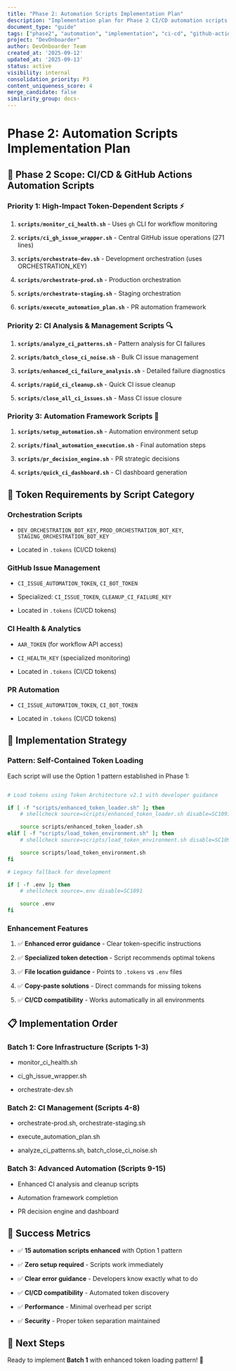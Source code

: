 ```yaml
---
title: "Phase 2: Automation Scripts Implementation Plan"
description: "Implementation plan for Phase 2 CI/CD automation scripts with token-dependent operations and GitHub Actions integration"
document_type: "guide"
tags: ["phase2", "automation", "implementation", "ci-cd", "github-actions", "scripts"]
project: "DevOnboarder"
author: DevOnboarder Team
created_at: '2025-09-12'
updated_at: '2025-09-13'
status: active
visibility: internal
consolidation_priority: P3
content_uniqueness_score: 4
merge_candidate: false
similarity_group: docs-
---
```


# Phase 2: Automation Scripts Implementation Plan

## 🎯 **Phase 2 Scope: CI/CD & GitHub Actions Automation Scripts**

### **Priority 1: High-Impact Token-Dependent Scripts** ⚡

1. **`scripts/monitor_ci_health.sh`** - Uses `gh` CLI for workflow monitoring

2. **`scripts/ci_gh_issue_wrapper.sh`** - Central GitHub issue operations (271 lines)

3. **`scripts/orchestrate-dev.sh`** - Development orchestration (uses ORCHESTRATION_KEY)

4. **`scripts/orchestrate-prod.sh`** - Production orchestration

5. **`scripts/orchestrate-staging.sh`** - Staging orchestration

6. **`scripts/execute_automation_plan.sh`** - PR automation framework

### **Priority 2: CI Analysis & Management Scripts** 🔍

1. **`scripts/analyze_ci_patterns.sh`** - Pattern analysis for CI failures

2. **`scripts/batch_close_ci_noise.sh`** - Bulk CI issue management

3. **`scripts/enhanced_ci_failure_analysis.sh`** - Detailed failure diagnostics

4. **`scripts/rapid_ci_cleanup.sh`** - Quick CI issue cleanup

5. **`scripts/close_all_ci_issues.sh`** - Mass CI issue closure

### **Priority 3: Automation Framework Scripts** 🤖

1. **`scripts/setup_automation.sh`** - Automation environment setup

2. **`scripts/final_automation_execution.sh`** - Final automation steps

3. **`scripts/pr_decision_engine.sh`** - PR strategic decisions

4. **`scripts/quick_ci_dashboard.sh`** - CI dashboard generation

## 🔧 **Token Requirements by Script Category**

### **Orchestration Scripts**

- `DEV_ORCHESTRATION_BOT_KEY`, `PROD_ORCHESTRATION_BOT_KEY`, `STAGING_ORCHESTRATION_BOT_KEY`

- Located in `.tokens` (CI/CD tokens)

### **GitHub Issue Management**

- `CI_ISSUE_AUTOMATION_TOKEN`, `CI_BOT_TOKEN`

- Specialized: `CI_ISSUE_TOKEN`, `CLEANUP_CI_FAILURE_KEY`

- Located in `.tokens` (CI/CD tokens)

### **CI Health & Analytics**

- `AAR_TOKEN` (for workflow API access)

- `CI_HEALTH_KEY` (specialized monitoring)

- Located in `.tokens` (CI/CD tokens)

### **PR Automation**

- `CI_ISSUE_AUTOMATION_TOKEN`, `CI_BOT_TOKEN`

- Located in `.tokens` (CI/CD tokens)

## 🚀 **Implementation Strategy**

### **Pattern: Self-Contained Token Loading**

Each script will use the Option 1 pattern established in Phase 1:

```bash

# Load tokens using Token Architecture v2.1 with developer guidance

if [ -f "scripts/enhanced_token_loader.sh" ]; then
    # shellcheck source=scripts/enhanced_token_loader.sh disable=SC1091

    source scripts/enhanced_token_loader.sh
elif [ -f "scripts/load_token_environment.sh" ]; then
    # shellcheck source=scripts/load_token_environment.sh disable=SC1091

    source scripts/load_token_environment.sh
fi

# Legacy fallback for development

if [ -f .env ]; then
    # shellcheck source=.env disable=SC1091

    source .env
fi

```

### **Enhancement Features**

1. ✅ **Enhanced error guidance** - Clear token-specific instructions

2. ✅ **Specialized token detection** - Script recommends optimal tokens

3. ✅ **File location guidance** - Points to `.tokens` vs `.env` files

4. ✅ **Copy-paste solutions** - Direct commands for missing tokens

5. ✅ **CI/CD compatibility** - Works automatically in all environments

## 📋 **Implementation Order**

### **Batch 1: Core Infrastructure** (Scripts 1-3)

- monitor_ci_health.sh

- ci_gh_issue_wrapper.sh

- orchestrate-dev.sh

### **Batch 2: CI Management** (Scripts 4-8)

- orchestrate-prod.sh, orchestrate-staging.sh

- execute_automation_plan.sh

- analyze_ci_patterns.sh, batch_close_ci_noise.sh

### **Batch 3: Advanced Automation** (Scripts 9-15)

- Enhanced CI analysis and cleanup scripts

- Automation framework completion

- PR decision engine and dashboard

## 🎯 **Success Metrics**

- ✅ **15 automation scripts enhanced** with Option 1 pattern

- ✅ **Zero setup required** - Scripts work immediately

- ✅ **Clear error guidance** - Developers know exactly what to do

- ✅ **CI/CD compatibility** - Automated token discovery

- ✅ **Performance** - Minimal overhead per script

- ✅ **Security** - Proper token separation maintained

## 🔄 **Next Steps**

Ready to implement **Batch 1** with enhanced token loading pattern! 🚀
